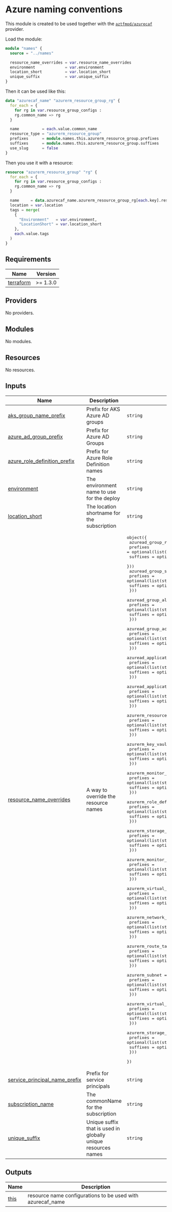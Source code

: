 # Azure naming conventions

This module is created to be used together with the [`aztfmod/azurecaf`](https://registry.terraform.io/providers/aztfmod/azurecaf/latest/docs) provider.

Load the module:

```terraform
module "names" {
  source = "../names"

  resource_name_overrides = var.resource_name_overrides
  environment             = var.environment
  location_short          = var.location_short
  unique_suffix           = var.unique_suffix
}
```

Then it can be used like this:

```terraform
data "azurecaf_name" "azurerm_resource_group_rg" {
  for_each = {
    for rg in var.resource_group_configs :
    rg.common_name => rg
  }

  name          = each.value.common_name
  resource_type = "azurerm_resource_group"
  prefixes      = module.names.this.azurerm_resource_group.prefixes
  suffixes      = module.names.this.azurerm_resource_group.suffixes
  use_slug      = false
}
```

Then you use it with a resource:

```terraform
resource "azurerm_resource_group" "rg" {
  for_each = {
    for rg in var.resource_group_configs :
    rg.common_name => rg
  }

  name     = data.azurecaf_name.azurerm_resource_group_rg[each.key].result
  location = var.location
  tags = merge(
    {
      "Environment"   = var.environment,
      "LocationShort" = var.location_short
    },
    each.value.tags
  )
}
```

## Requirements

| Name | Version |
|------|---------|
| <a name="requirement_terraform"></a> [terraform](#requirement\_terraform) | >= 1.3.0 |

## Providers

No providers.

## Modules

No modules.

## Resources

No resources.

## Inputs

| Name | Description | Type | Default | Required |
|------|-------------|------|---------|:--------:|
| <a name="input_aks_group_name_prefix"></a> [aks\_group\_name\_prefix](#input\_aks\_group\_name\_prefix) | Prefix for AKS Azure AD groups | `string` | `"aks"` | no |
| <a name="input_azure_ad_group_prefix"></a> [azure\_ad\_group\_prefix](#input\_azure\_ad\_group\_prefix) | Prefix for Azure AD Groups | `string` | `"az"` | no |
| <a name="input_azure_role_definition_prefix"></a> [azure\_role\_definition\_prefix](#input\_azure\_role\_definition\_prefix) | Prefix for Azure Role Definition names | `string` | `"role"` | no |
| <a name="input_environment"></a> [environment](#input\_environment) | The environment name to use for the deploy | `string` | `null` | no |
| <a name="input_location_short"></a> [location\_short](#input\_location\_short) | The location shortname for the subscription | `string` | `null` | no |
| <a name="input_resource_name_overrides"></a> [resource\_name\_overrides](#input\_resource\_name\_overrides) | A way to override the resource names | <pre>object({<br>    azuread_group_rg = optional(object({<br>      prefixes = optional(list(string))<br>      suffixes = optional(list(string))<br>    }))<br>    azuread_group_sub = optional(object({<br>      prefixes = optional(list(string))<br>      suffixes = optional(list(string))<br>    }))<br>    azuread_group_all_subs = optional(object({<br>      prefixes = optional(list(string))<br>      suffixes = optional(list(string))<br>    }))<br>    azuread_group_acr = optional(object({<br>      prefixes = optional(list(string))<br>      suffixes = optional(list(string))<br>    }))<br>    azuread_application_rg = optional(object({<br>      prefixes = optional(list(string))<br>      suffixes = optional(list(string))<br>    }))<br>    azuread_application_sub = optional(object({<br>      prefixes = optional(list(string))<br>      suffixes = optional(list(string))<br>    }))<br>    azurerm_resource_group = optional(object({<br>      prefixes = optional(list(string))<br>      suffixes = optional(list(string))<br>    }))<br>    azurerm_key_vault = optional(object({<br>      prefixes = optional(list(string))<br>      suffixes = optional(list(string))<br>    }))<br>    azurerm_monitor_action_group = optional(object({<br>      prefixes = optional(list(string))<br>      suffixes = optional(list(string))<br>    }))<br>    azurerm_role_definition = optional(object({<br>      prefixes = optional(list(string))<br>      suffixes = optional(list(string))<br>    }))<br>    azurerm_storage_account_log = optional(object({<br>      prefixes = optional(list(string))<br>      suffixes = optional(list(string))<br>    }))<br>    azurerm_monitor_action_group = optional(object({<br>      prefixes = optional(list(string))<br>      suffixes = optional(list(string))<br>    }))<br>    azurerm_virtual_network = optional(object({<br>      prefixes = optional(list(string))<br>      suffixes = optional(list(string))<br>    }))<br>    azurerm_network_security_group = optional(object({<br>      prefixes = optional(list(string))<br>      suffixes = optional(list(string))<br>    }))<br>    azurerm_route_table = optional(object({<br>      prefixes = optional(list(string))<br>      suffixes = optional(list(string))<br>    }))<br>    azurerm_subnet = optional(object({<br>      prefixes = optional(list(string))<br>      suffixes = optional(list(string))<br>    }))<br>    azurerm_virtual_network_peering = optional(object({<br>      prefixes = optional(list(string))<br>      suffixes = optional(list(string))<br>    }))<br>    azurerm_storage_account = optional(object({<br>      prefixes = optional(list(string))<br>      suffixes = optional(list(string))<br>    }))<br>  })</pre> | `null` | no |
| <a name="input_service_principal_name_prefix"></a> [service\_principal\_name\_prefix](#input\_service\_principal\_name\_prefix) | Prefix for service principals | `string` | `"sp"` | no |
| <a name="input_subscription_name"></a> [subscription\_name](#input\_subscription\_name) | The commonName for the subscription | `string` | `null` | no |
| <a name="input_unique_suffix"></a> [unique\_suffix](#input\_unique\_suffix) | Unique suffix that is used in globally unique resources names | `string` | `null` | no |

## Outputs

| Name | Description |
|------|-------------|
| <a name="output_this"></a> [this](#output\_this) | resource name configurations to be used with azurecaf\_name |
